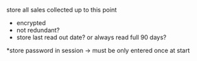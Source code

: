 store all sales collected up to this point
- encrypted
- not redundant?
- store last read out date? or always read full 90 days?



*store password in session
 -> must be only entered once at start